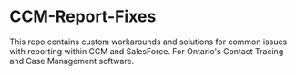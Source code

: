 # CCM-Report-Fixes
This repo contains custom workarounds and solutions for common issues with reporting within CCM and SalesForce. For Ontario's Contact Tracing and Case Management software.
